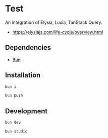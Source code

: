 # Test

An integration of Elysia, Lucia, TanStack Query.

- https://elysiajs.com/life-cycle/overview.html

## Dependencies

- [Bun]

## Installation

```bash
bun i
```

```bash
bun push
```

## Development

```bash
bun dev
```

```bash
bun studio
```

[Bun]: https://bun.sh
